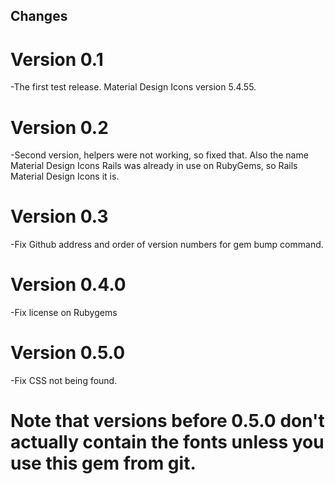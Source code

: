 ## Changes

# Version 0.1
-The first test release. Material Design Icons version 5.4.55. 

# Version 0.2 
-Second version, helpers were not working, so fixed that. Also the name Material Design Icons Rails was already in use on RubyGems, so Rails Material Design Icons it is. 

# Version 0.3
-Fix Github address and order of version numbers for gem bump command. 

# Version 0.4.0
-Fix license on Rubygems

# Version 0.5.0
-Fix CSS not being found. 

# Note that versions before 0.5.0 don't actually contain the fonts unless you use this gem from git. 
